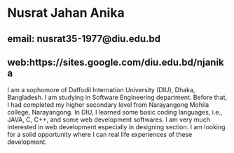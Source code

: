 <html>
<body>

<p style="color:blue;"> <h1>Nusrat Jahan Anika </h1> </p>
<h2>email: nusrat35-1977@diu.edu.bd</h2>
<h2>web:https://sites.google.com/diu.edu.bd/njanika</h2>
<p> I am a sophomore of Daffodil Internation University (DIU), Dhaka, Bangladesh. I am studying in Software Engineering department. Before that, I had completed my higher secondary level from Narayangong Mohila college, Narayangong. In DIU, I learned some basic coding languages, i.e., JAVA, C, C++, and some web development softwares. I am very much interested in web development especially in designing section. I am looking for a solid opportunity where I can real life experiences of these development. </p>


</body>
</html>


 
